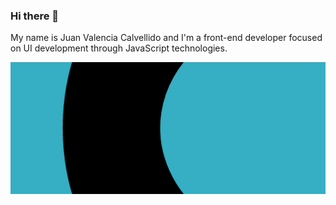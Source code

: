 ### Hi there 👋

My name is Juan Valencia Calvellido and I'm a front-end developer focused on UI development through JavaScript technologies.

![decorative image](https://github.com/calvellido/calvellido/blob/master/calvellido-wide.png?raw=true)

<!--
**calvellido/calvellido** is a ✨ _special_ ✨ repository because its `README.md` (this file) appears on your GitHub profile.

Here are some ideas to get you started:

- 🔭 I’m currently working on ...
- 🌱 I’m currently learning ...
- 👯 I’m looking to collaborate on ...
- 🤔 I’m looking for help with ...
- 💬 Ask me about ...
- 📫 How to reach me: ...
- 😄 Pronouns: ...
- ⚡ Fun fact: ...
-->
